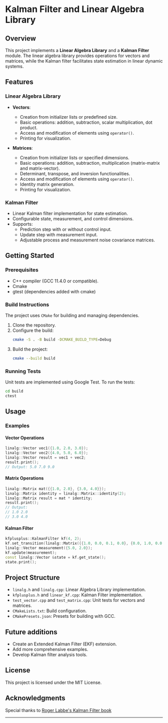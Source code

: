 # Kalman Filter and Linear Algebra Library

## Overview
This project implements a **Linear Algebra Library** and a **Kalman Filter** module. The linear algebra library provides operations for vectors and matrices, while the Kalman filter facilitates state estimation in linear dynamic systems.

## Features
### Linear Algebra Library
- **Vectors**:
  - Creation from initializer lists or predefined size.
  - Basic operations: addition, subtraction, scalar multiplication, dot product.
  - Access and modification of elements using `operator()`.
  - Printing for visualization.

- **Matrices**:
  - Creation from initializer lists or specified dimensions.
  - Basic operations: addition, subtraction, multiplication (matrix-matrix and matrix-vector).
  - Determinant, transpose, and inversion functionalities.
  - Access and modification of elements using `operator()`.
  - Identity matrix generation.
  - Printing for visualization.

### Kalman Filter
- Linear Kalman filter implementation for state estimation.
- Configurable state, measurement, and control dimensions.
- Supports:
  - Prediction step with or without control input.
  - Update step with measurement input.
  - Adjustable process and measurement noise covariance matrices.

## Getting Started
### Prerequisites
- C++ compiler (GCC 11.4.0 or compatible).
- Cmake
- gtest (dependencies added with cmake)

### Build Instructions
The project uses `CMake` for building and managing dependencies.
1. Clone the repository.
2. Configure the build:
   ```bash
   cmake -S . -B build -DCMAKE_BUILD_TYPE=Debug
   ```
3. Build the project:
   ```bash
   cmake --build build
   ```

### Running Tests
Unit tests are implemented using Google Test. To run the tests:
```bash
cd build
ctest
```

## Usage
### Examples
#### Vector Operations
```cpp
linalg::Vector vec1({1.0, 2.0, 3.0});
linalg::Vector vec2({4.0, 5.0, 6.0});
linalg::Vector result = vec1 + vec2;
result.print();
// Output: 5.0 7.0 9.0
```

#### Matrix Operations
```cpp
linalg::Matrix mat({{1.0, 2.0}, {3.0, 4.0}});
linalg::Matrix identity = linalg::Matrix::identity(2);
linalg::Matrix result = mat * identity;
result.print();
// Output:
// 1.0 2.0
// 3.0 4.0
```

#### Kalman Filter
```cpp
kfplusplus::KalmanFilter kf(4, 2);
kf.set_transition(linalg::Matrix({{1.0, 0.0, 0.1, 0.0}, {0.0, 1.0, 0.0, 0.1}, {0.0, 0.0, 1.0, 0.0}, {0.0, 0.0, 0.0, 1.0}}));
linalg::Vector measurement({5.0, 2.0});
kf.update(measurement);
const linalg::Vector &state = kf.get_state();
state.print();
```

## Project Structure
- `linalg.h` and `linalg.cpp`: Linear Algebra Library implementation.
- `kfplusplus.h` and `linear_kf.cpp`: Kalman Filter implementation.
- `test_vector.cpp` and `test_matrix.cpp`: Unit tests for vectors and matrices.
- `CMakeLists.txt`: Build configuration.
- `CMakePresets.json`: Presets for building with GCC.

## Future additions

- Create an Extended Kalman Filter (EKF) extension.
- Add more comprehensive examples.
- Develop Kalman filter analysis tools.

## License
This project is licensed under the MIT License.

## Acknowledgments
Special thanks to [Roger Labbe's Kalman Filter book](https://github.com/rlabbe/Kalman-and-Bayesian-Filters-in-Python)

---

